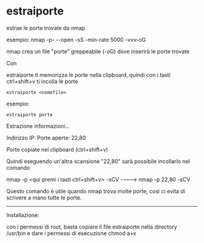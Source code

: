 # estraiporte
estrae le porte trovate da nmap


esempio:
nmap <IP> -p- --open  -sS -min-rate 5000 -vvv-oG <porte>


nmap crea un file "porte" greppeabile (-oG) dove inserirà le porte trovate

Con 

estraiporte ti memorizza le porte nella clipboard, quindi con i 
tasti ctrl+shift+v ti incolla le porte

	estraiporte <nomefile>
 
 esempio:

 	estraiporte porte


Estrazione informazioni...

 Indirizzo IP: <IP>
 Porte aperte: 22,80

Porte copiate nel clipboard (ctrl+shift+v)

Quindi eseguendo un'altra scansione "22,80" sarà possibile incollarlo nel comando

nmap <IP> -p <qui premi i tasti ctrl+shift+v> -sCV ----> nmap <IP> -p 22,80 -sCV


Questo comando è utile quando nmap trova molte porte, così ci evita di scrivere a mano tutte le porte.

----------------------------------------------

Installazione:

con i permessi di root, basta copiare il file estraiporte nella directory /usr/bin
e dare i permessi di esecuzione chmod a+x

